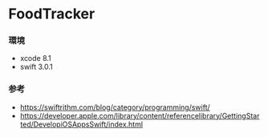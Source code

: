 # FoodTracker

### 環境

* xcode 8.1
* swift 3.0.1

### 参考

* https://swiftrithm.com/blog/category/programming/swift/
* https://developer.apple.com/library/content/referencelibrary/GettingStarted/DevelopiOSAppsSwift/index.html
